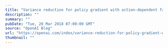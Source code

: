 ```yaml
---
title: "Variance reduction for policy gradient with action-dependent factorized baselines"
description: ""
summary: ""
pubDate: "Tue, 20 Mar 2018 07:00:00 GMT"
source: "OpenAI Blog"
url: "https://openai.com/index/variance-reduction-for-policy-gradient-with-action-dependent-factorized-baselines"
thumbnail: ""
---
```


